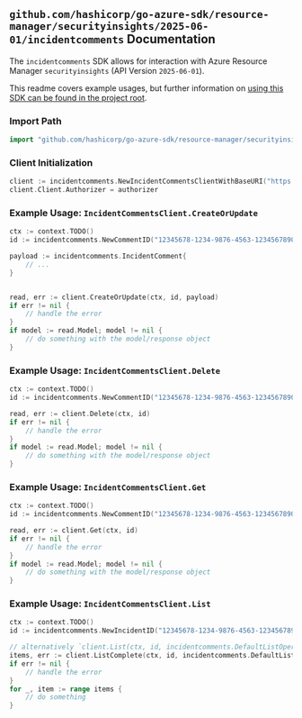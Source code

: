 
## `github.com/hashicorp/go-azure-sdk/resource-manager/securityinsights/2025-06-01/incidentcomments` Documentation

The `incidentcomments` SDK allows for interaction with Azure Resource Manager `securityinsights` (API Version `2025-06-01`).

This readme covers example usages, but further information on [using this SDK can be found in the project root](https://github.com/hashicorp/go-azure-sdk/tree/main/docs).

### Import Path

```go
import "github.com/hashicorp/go-azure-sdk/resource-manager/securityinsights/2025-06-01/incidentcomments"
```


### Client Initialization

```go
client := incidentcomments.NewIncidentCommentsClientWithBaseURI("https://management.azure.com")
client.Client.Authorizer = authorizer
```


### Example Usage: `IncidentCommentsClient.CreateOrUpdate`

```go
ctx := context.TODO()
id := incidentcomments.NewCommentID("12345678-1234-9876-4563-123456789012", "example-resource-group", "workspaceName", "incidentId", "incidentCommentId")

payload := incidentcomments.IncidentComment{
	// ...
}


read, err := client.CreateOrUpdate(ctx, id, payload)
if err != nil {
	// handle the error
}
if model := read.Model; model != nil {
	// do something with the model/response object
}
```


### Example Usage: `IncidentCommentsClient.Delete`

```go
ctx := context.TODO()
id := incidentcomments.NewCommentID("12345678-1234-9876-4563-123456789012", "example-resource-group", "workspaceName", "incidentId", "incidentCommentId")

read, err := client.Delete(ctx, id)
if err != nil {
	// handle the error
}
if model := read.Model; model != nil {
	// do something with the model/response object
}
```


### Example Usage: `IncidentCommentsClient.Get`

```go
ctx := context.TODO()
id := incidentcomments.NewCommentID("12345678-1234-9876-4563-123456789012", "example-resource-group", "workspaceName", "incidentId", "incidentCommentId")

read, err := client.Get(ctx, id)
if err != nil {
	// handle the error
}
if model := read.Model; model != nil {
	// do something with the model/response object
}
```


### Example Usage: `IncidentCommentsClient.List`

```go
ctx := context.TODO()
id := incidentcomments.NewIncidentID("12345678-1234-9876-4563-123456789012", "example-resource-group", "workspaceName", "incidentIdentifier")

// alternatively `client.List(ctx, id, incidentcomments.DefaultListOperationOptions())` can be used to do batched pagination
items, err := client.ListComplete(ctx, id, incidentcomments.DefaultListOperationOptions())
if err != nil {
	// handle the error
}
for _, item := range items {
	// do something
}
```
